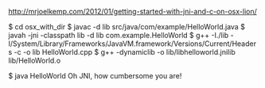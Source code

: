 http://mrjoelkemp.com/2012/01/getting-started-with-jni-and-c-on-osx-lion/

$ cd osx_with_dir
$ javac -d lib src/java/com/example/HelloWorld.java
$ javah -jni -classpath lib -d lib com.example.HelloWorld
$ g++ -I./lib -I/System/Library/Frameworks/JavaVM.framework/Versions/Current/Headers -c -o lib HelloWorld.cpp
$ g++ -dynamiclib -o lib/libhelloworld.jnilib lib/HelloWorld.o

$ java HelloWorld
Oh JNI, how cumbersome you are!
